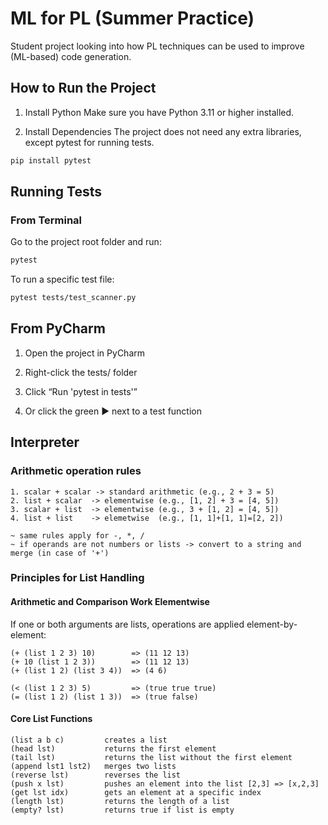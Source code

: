 # ML for PL (Summer Practice)

Student project looking into how PL techniques can be used
to improve (ML-based) code generation.

## How to Run the Project
1. Install Python
Make sure you have Python 3.11 or higher installed.

2. Install Dependencies
The project does not need any extra libraries, except pytest for running tests.

```bash
pip install pytest
```

## Running Tests
### From Terminal

Go to the project root folder and run:

```bash
pytest
```

To run a specific test file:

```bash
pytest tests/test_scanner.py
```

## From PyCharm

1. Open the project in PyCharm

2. Right-click the tests/ folder

3. Click “Run 'pytest in tests'”

4. Or click the green ▶ next to a test function

## Interpreter
### Arithmetic operation rules
```
1. scalar + scalar -> standard arithmetic (e.g., 2 + 3 = 5)
2. list + scalar  -> elementwise (e.g., [1, 2] + 3 = [4, 5])
3. scalar + list  -> elementwise (e.g., 3 + [1, 2] = [4, 5])
4. list + list    -> elemetwise  (e.g., [1, 1]+[1, 1]=[2, 2])

~ same rules apply for -, *, /
~ if operands are not numbers or lists -> convert to a string and merge (in case of '+')
```


### Principles for List Handling

#### Arithmetic and Comparison Work Elementwise
If one or both arguments are lists, operations are applied element-by-element:

```
(+ (list 1 2 3) 10)        => (11 12 13)
(+ 10 (list 1 2 3))        => (11 12 13)
(+ (list 1 2) (list 3 4))  => (4 6)

(< (list 1 2 3) 5)         => (true true true)
(= (list 1 2) (list 1 3))  => (true false)
```

#### Core List Functions

```
(list a b c)         creates a list
(head lst)           returns the first element
(tail lst)           returns the list without the first element
(append lst1 lst2)   merges two lists
(reverse lst)        reverses the list
(push x lst)         pushes an element into the list [2,3] => [x,2,3]
(get lst idx)        gets an element at a specific index
(length lst)         returns the length of a list
(empty? lst)         returns true if list is empty
```